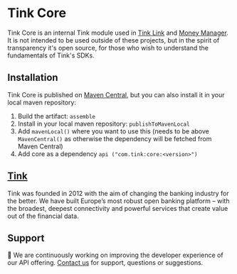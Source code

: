 # Tink Core

Tink Core is an internal Tink module used in [Tink Link](https://github.com/tink-ab/tink-link-android) and [Money Manager](https://github.com/tink-ab/tink-money-manager-android). It is not intended to be used outside of these projects, but in the spirit of transparency it's open source, for those who wish to understand the fundamentals of Tink's SDKs.

## Installation

Tink Core is published on [Maven Central](https://repo1.maven.org/maven2/com/tink/core/), but you can also install it in your local maven repository:

1. Build the artifact: `assemble`
2. Install in your local maven repository: `publishToMavenLocal`
3. Add `mavenLocal()` where you want to use this (needs to be above `MavenCentral()` as otherwise the dependency will be fetched from Maven Central)
4. Add core as a dependency `api ("com.tink:core:<version>")`

## [Tink](https://tink.com)
Tink was founded in 2012 with the aim of changing the banking industry for the better. We have built Europe’s most robust open banking platform – with the broadest, deepest connectivity and powerful services that create value out of the financial data.

## Support
👋 We are continuously working on improving the developer experience of our API offering. [Contact us](https://tinkab.atlassian.net/servicedesk/customer/portal/5) for support, questions or suggestions.